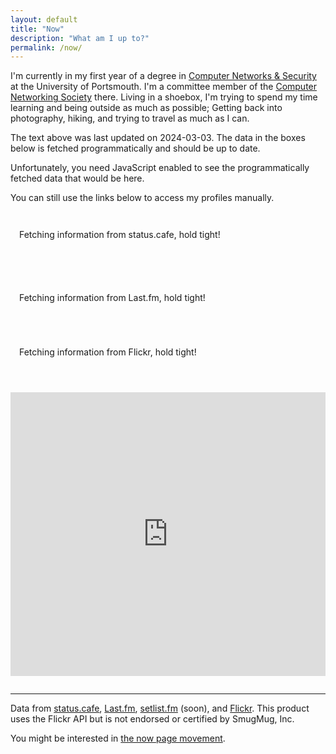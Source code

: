 ```yaml
---
layout: default
title: "Now"
description: "What am I up to?"
permalink: /now/
---
```


<!-- lazy inline style rocks, change my mind -->
<style>
#lastfm, #statuscafe, #flickr, #strava {
	margin-bottom: 2em;
	padding: 1em;
	border: 1px solid var(--c);
}

#lastfm div, #statuscafe div {
	display: flex;
	align-items: center;
	margin-bottom: 1em;
}

#lastfm div img {
	flex: 1;
	width: 20%;
	margin: 0.5em 1em 0 0;
	aspect-ratio: 1/1;
	border-radius: 8px;
}

#statuscafe div span#statuscafe-face {
	flex: 1;
	margin-right: 0.5em;
	text-align: center;
	font-size: 2em;
}

#lastfm div p {
	flex: 5;
}

#statuscafe div p {
	flex: 10;
}


#flickr figure {
	margin: 0;
}

#flickr p {
	margin-top: 0;
}

#flickr img {
	width: 100%;
	border-radius: 8px;
}

#flickr a:last-of-type {
	border: none;
}

#flickr a:last-of-type:hover img, #flickr a:last-of-type:focus img {
	opacity: 0.8;
}

#strava {
	padding: 0;
}

#strava iframe {
	width: 100%;
	height: 454px; /* awkward height from their embed code */
	border: none;
}
</style>

I'm currently in my first year of a degree in [Computer Networks & Security](https://www.port.ac.uk/study/courses/undergraduate/bsc-hons-computer-networks-and-security) at the University of Portsmouth. I'm a committee member of the [Computer Networking Society](https://netsoc.group) there. Living in a shoebox, I'm trying to spend my time learning and being outside as much as possible; Getting back into photography, hiking, and trying to travel as much as I can.

The text above was last updated on 2024-03-03. The data in the boxes below is fetched programmatically and should be up to date.

<noscript>
<p>Unfortunately, you need JavaScript enabled to see the programmatically fetched data that would be here.</p>
<p>You can still use the links below to access my profiles manually.</p>
</noscript>

<div id="statuscafe"><p>Fetching information from status.cafe, hold tight!</p></div>

<div id="lastfm"><p>Fetching information from Last.fm, hold tight!</p></div>

<div id="flickr"><p>Fetching information from Flickr, hold tight!</p></div>

<div id="strava">
	<iframe title="Strava Frame; list of latest activities" src="https://www.strava.com/athletes/93454796/latest-rides/3963eabee1c38df288efc43c8f4260c4b334a99b"></iframe>
</div>

---

Data from [status.cafe](https://status.cafe/users/yom), [Last.fm](https://www.last.fm/user/itsmeimtom), [setlist.fm](https://www.setlist.fm/concerts/imtom) (soon), and [Flickr](https://www.flickr.com/photos/imtom). This product uses the Flickr API but is not endorsed or certified by SmugMug, Inc.

You might be interested in [the now page movement](https://nownownow.com/about).

<script src="{{ site.baseurl }}/static/js/now.js">